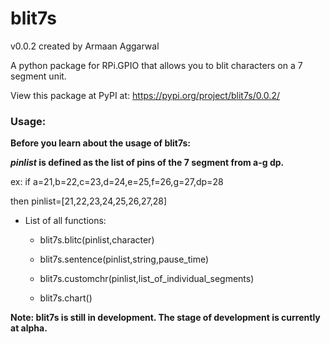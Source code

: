 # blit7s

v0.0.2 created by Armaan Aggarwal



A python package for RPi.GPIO that allows you to blit characters on a 7 segment unit.

View this package at PyPI at: https://pypi.org/project/blit7s/0.0.2/

### Usage:

**Before you learn about the usage of blit7s:**

***pinlist* is defined as the list of pins of the 7 segment from a-g dp.**
 
 
   ex:
    if a=21,b=22,c=23,d=24,e=25,f=26,g=27,dp=28

   then pinlist=[21,22,23,24,25,26,27,28]
  

  * List of all functions:
  
     * blit7s.blitc(pinlist,character)

     * blit7s.sentence(pinlist,string,pause_time)

     * blit7s.customchr(pinlist,list_of_individual_segments)
     
     * blit7s.chart()
    
 



**Note: blit7s is still in development. The stage of development is currently at alpha.**
